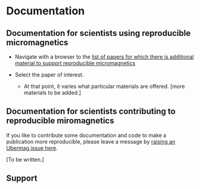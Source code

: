 # Documentation

## Documentation for scientists using reproducible micromagnetics

- Navigate with a browser to the [list of papers for which there is additional material to support reproducible micromagnetics](README.md)

- Select the paper of interest.
  
  - At that point, it varies what particular materials are offered. [more materials to be added.]
  
## Documentation for scientists contributing to reproducible miromagnetics

If you like to contribute some documentation and code to make a publication more
reproducible, please leave a message by 
[raising an Ubermag issue here](https://github.com/ubermag/help).

[To be written.]

## Support


